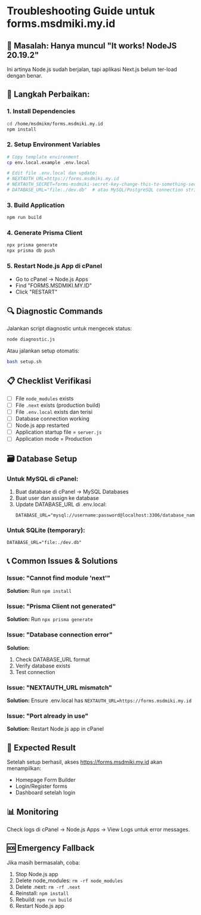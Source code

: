 # Troubleshooting Guide untuk forms.msdmiki.my.id

## 🚨 Masalah: Hanya muncul "It works! NodeJS 20.19.2"

Ini artinya Node.js sudah berjalan, tapi aplikasi Next.js belum ter-load dengan benar.

## 🔧 Langkah Perbaikan:

### 1. Install Dependencies
```bash
cd /home/msdmikm/forms.msdmiki.my.id
npm install
```

### 2. Setup Environment Variables
```bash
# Copy template environment
cp env.local.example .env.local

# Edit file .env.local dan update:
# NEXTAUTH_URL=https://forms.msdmiki.my.id
# NEXTAUTH_SECRET=forms-msdmiki-secret-key-change-this-to-something-secure-min-32-chars
# DATABASE_URL="file:./dev.db"  # atau MySQL/PostgreSQL connection string
```

### 3. Build Application
```bash
npm run build
```

### 4. Generate Prisma Client
```bash
npx prisma generate
npx prisma db push
```

### 5. Restart Node.js App di cPanel
- Go to cPanel → Node.js Apps
- Find "FORMS.MSDMIKI.MY.ID"
- Click "RESTART"

## 🔍 Diagnostic Commands

Jalankan script diagnostic untuk mengecek status:
```bash
node diagnostic.js
```

Atau jalankan setup otomatis:
```bash
bash setup.sh
```

## 📋 Checklist Verifikasi

- [ ] File `node_modules` exists
- [ ] File `.next` exists (production build)
- [ ] File `.env.local` exists dan terisi
- [ ] Database connection working
- [ ] Node.js app restarted
- [ ] Application startup file = `server.js`
- [ ] Application mode = Production

## 🗃️ Database Setup

### Untuk MySQL di cPanel:
1. Buat database di cPanel → MySQL Databases
2. Buat user dan assign ke database
3. Update DATABASE_URL di .env.local:
   ```
   DATABASE_URL="mysql://username:password@localhost:3306/database_name"
   ```

### Untuk SQLite (temporary):
```
DATABASE_URL="file:./dev.db"
```

## 📞 Common Issues & Solutions

### Issue: "Cannot find module 'next'"
**Solution:** Run `npm install`

### Issue: "Prisma Client not generated"
**Solution:** Run `npx prisma generate`

### Issue: "Database connection error"
**Solution:** 
1. Check DATABASE_URL format
2. Verify database exists
3. Test connection

### Issue: "NEXTAUTH_URL mismatch"
**Solution:** Ensure .env.local has `NEXTAUTH_URL=https://forms.msdmiki.my.id`

### Issue: "Port already in use"
**Solution:** Restart Node.js app in cPanel

## 🎯 Expected Result

Setelah setup berhasil, akses https://forms.msdmiki.my.id akan menampilkan:
- Homepage Form Builder
- Login/Register forms
- Dashboard setelah login

## 📊 Monitoring

Check logs di cPanel → Node.js Apps → View Logs untuk error messages.

## 🆘 Emergency Fallback

Jika masih bermasalah, coba:
1. Stop Node.js app
2. Delete node_modules: `rm -rf node_modules`
3. Delete .next: `rm -rf .next`
4. Reinstall: `npm install`
5. Rebuild: `npm run build`
6. Restart Node.js app
